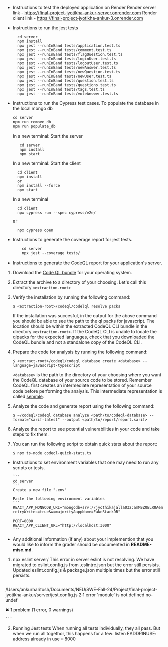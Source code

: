 - Instructions to test the deployed application on Render 
 Render server link - https://final-project-jyotikha-ankur-server.onrender.com
 Render client link - https://final-project-jyotikha-ankur-3.onrender.com
- Instructions to run the jest tests

  ```
    cd server
    npm install
    npx jest --runInBand tests/application.test.ts
    npx jest --runInBand tests/comment.test.ts
    npx jest --runInBand tests/flagQuestion.test.ts
    npx jest --runInBand tests/loginUser.test.ts
    npx jest --runInBand tests/logoutUser.test.ts
    npx jest --runInBand tests/newAnswer.test.ts
    npx jest --runInBand tests/newQuestion.test.ts
    npx jest --runInBand tests/newUser.test.ts
    npx jest --runInBand tests/question.test.ts
    npx jest --runInBand tests/questions.test.ts
    npx jest --runInBand tests/tags.test.ts
    npx jest --runInBand tests/voteAnswer.test.ts
  ```
- Instructions to run the Cypress test cases.
  To populate the database in the local mongo db

  ```
  cd server
  npm run remove_db
  npm run populate_db
  ```
  In a new terminal: Start the server
   ```
      cd server
      npm install
      npm start
    ```

  In a new terminal: Start the client
    ```
      cd client
      npm install 
      or
      npm install --force
      npm start
    ```

  In a new terminal
    ```
      cd client
      npx cypress run --spec cypress/e2e/
    ```

      Or

    ```
      npx cypress open

    ```

- Instructions to generate the coverage report for jest tests.

  ```
      cd server
      npx jest --coverage tests/
  ```

- Instructions to generate the CodeQL report for your application's server.
1. Download the [Code QL bundle](https://github.com/github/codeql-action/releases/tag/codeql-bundle-v2.19.3) for your operating system.

2. Extract the archive to a directory of your choosing. Let's call this directory `<extraction-root>`

3. Verify the installation by running the following command:

    `$ <extraction-root>/codeql/codelql resolve packs`

    If the installation was succesful, in the output for the above command you should be able to see the path to the ql packs for javascript. The location should be within the extracted CodeQL CLI bundle in the directory `<extraction-root>`. If the CodeQL CLI is unable to locate the qlpacks for the expected languages, check that you downloaded the CodeQL bundle and not a standalone copy of the CodeQL CLI.

3. Prepare the code for analysis by running the following command:

    `$ <extract-root>/codeql/codeql database create <database> --language=javascript-typescript`

    `<database>` is the path to the directory of your choosing where you want the CodeQL database of your source code to be stored. Remember CodeQL first creates an intermediate representation of your source code before performing the analysis. This intermediate representation is called [semmle](https://en.wikipedia.org/wiki/Semmle).

4. Analyze the code and generate report using the following command:

    `$ ~/codeql/codeql database analyze <path/to/codeql-database> --format="sarif-latest" --output <path/to/report/report.sarif>`

5. Analyze the report to see potential vulnerabilities in your code and take steps to fix them.

6. You can run the following script to obtain quick stats about the report:

    `$ npx ts-node codeql-quick-stats.ts`


- Instructions to set environment variables that one may need to run any scripts or tests.

      ```
      cd server
      ```
      Create a new file ".env"

      Paste the following environment variables
      ```
      REACT_APP_MONGODB_URI="mongodb+srv://jyothikajalla032:amMSZ0ELR8AemRhg@fakestackdb.bi9cb.mongodb.net/?retryWrites=true&w=majority&appName=FakeStackDB"

      PORT=8000
      REACT_APP_CLIENT_URL="http://localhost:3000"
      ```

- Any additional information (if any) about your implemention that you would like to inform the grader should be documented in **README-misc.md**.

1. npx eslint server/
This error in server eslint is not resolving. We have migrated to eslint.config.js from .eslintrc.json but the error still persists. Updated eslint.config.js & package.json multiple times but the error still persists.

     ```
/Users/ankurharitosh/Documents/NEU/SWE-Fall-24/Project/final-project-jyotikha-ankur/server/jest.config.js
2:1  error  'module' is not defined  no-undef

✖ 1 problem (1 error, 0 warnings)

    ```

2. Running Jest tests
When running all tests individually, they all pass.
But when we run all togethor, this happens for a few: listen EADDRINUSE: address already in use :::8000